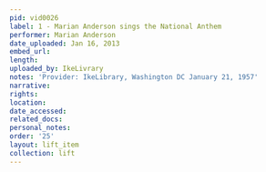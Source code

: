 ```yaml
---
pid: vid0026
label: 1 - Marian Anderson sings the National Anthem
performer: Marian Anderson
date_uploaded: Jan 16, 2013
embed_url: 
length: 
uploaded_by: IkeLivrary
notes: 'Provider: IkeLibrary, Washington DC January 21, 1957'
narrative: 
rights: 
location: 
date_accessed: 
related_docs: 
personal_notes: 
order: '25'
layout: lift_item
collection: lift
---
```

